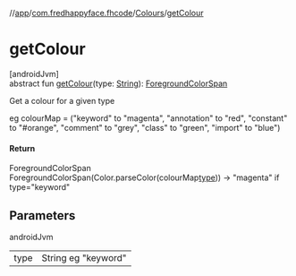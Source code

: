//[app](../../../index.md)/[com.fredhappyface.fhcode](../index.md)/[Colours](index.md)/[getColour](get-colour.md)

# getColour

[androidJvm]\
abstract fun [getColour](get-colour.md)(type: [String](https://kotlinlang.org/api/latest/jvm/stdlib/kotlin/-string/index.html)): [ForegroundColorSpan](https://developer.android.com/reference/kotlin/android/text/style/ForegroundColorSpan.html)

Get a colour for a given type

eg colourMap = ("keyword" to "magenta", "annotation" to "red", "constant" to "#orange", "comment" to "grey", "class" to "green", "import" to "blue")

#### Return

ForegroundColorSpan ForegroundColorSpan(Color.parseColor(colourMap[type](get-colour.md))) -> "magenta" if type="keyword"

## Parameters

androidJvm

| | |
|---|---|
| type | String eg "keyword" |

